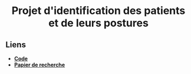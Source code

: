 <h1 align="center">Projet d'identification des patients et de leurs postures</h1>

## Liens 

*  [**Code**](https://github.com/marcberret/project_football_data_analysis/blob/main/main.ipynb)
* [**Papier de recherche**](https://github.com/marcberret/project_football_data_analysis/blob/main/rapport.pdf)

